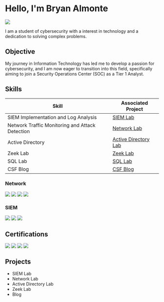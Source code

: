 # Hello, I'm Bryan Almonte
<a href="https://www.linkedin.com/in/bryan-almonte-3628802aa"><img src="https://img.shields.io/badge/-LinkedIn-0072b1?&style=for-the-badge&logo=linkedin&logoColor=white" /></a>


I am a student of cybersecurity with a interest in technology and a dedication to solving complex problems.

## Objective

My journey in Information Technology has led me to develop a passion for cybersecurity, and I am now eager to transition into this field, specifically aiming to join a Security Operations Center (SOC) as a Tier 1 Analyst.

## Skills


| Skill                                         | Associated Project         |
|-----------------------------------------------|----------------------------|
| SIEM Implementation and Log Analysis          | <a href="https://github.com/Cyberz189/SIEM-Lab">SIEM Lab</a>|
| Network Traffic Monitoring and Attack Detection | <a href="https://github.com/Cyberz189/Network-Lab/edit/main/README.md">Network Lab</a>|
| Active Directory                               | <a href="https://github.com/Cyberz189/Active-Directory-Lab/blob/main/README.md">Active Directory Lab</a>|
| Zeek Lab                                              | <a href="https://github.com/Cyberz189/Zeek-Lab/blob/main/README.md">Zeek Lab</a>|
| SQL Lab                                         |<a href="https://github.com/Cyberz189/SQL-Lab/blob/main/README.md">SQL Lab</a>|
|       CSF Blog                                        |     <a href="https://github.com/Cyberz189/CSF-Blog">CSF Blog</a>|

### Network
<div>
    <img src="https://img.shields.io/badge/-Wireshark-1679A7?&style=for-the-badge&logo=Wireshark&logoColor=white" />
    <img src="https://img.shields.io/badge/-Zeek-EF3B2D?&style=for-the-badge&logo=Snort&logoColor=white" />
   <img src="https://img.shields.io/badge/-nmap-777BB4?&style=for-the-badge&logo=nmap&logoColor=white" />
     <img src="https://img.shields.io/badge/-Microsoft_Active_Directory-0078D4?&style=for-the-badge&logo=Microsoft&logoColor=white" />
</div>


### SIEM
<div>
    <img src="https://img.shields.io/badge/-Microsoft_Sentinel-0078D4?&style=for-the-badge&logo=Microsoft&logoColor=white" />
    <img src="https://img.shields.io/badge/-Splunk-000000?&style=for-the-badge&logo=Splunk&logoColor=white" />
    <img src="https://img.shields.io/badge/-Elastic-005571?&style=for-the-badge&logo=Elastic&logoColor=white" />
</div>

## Certifications
<div>
<img src="https://img.shields.io/badge/-Security%2B-FF0000?&style=for-the-badge&logo=CompTIA&logoColor=white" />
<img src="https://img.shields.io/badge/-Network%2B-007ACC?&style=for-the-badge&logo=CompTIA&logoColor=white" />
<img src="https://img.shields.io/badge/-Azure--900-4D4D4D?&style=for-the-badge&logo=microsoft&logoColor=white" />
<img src="https://img.shields.io/badge/-Splunk%20Core%20Certified%20User-006400?&style=for-the-badge&logo=Splunk&logoColor=white" />


## Projects
- SIEM Lab
- Network Lab
- Active Directory Lab
- Zeek Lab
- Blog
